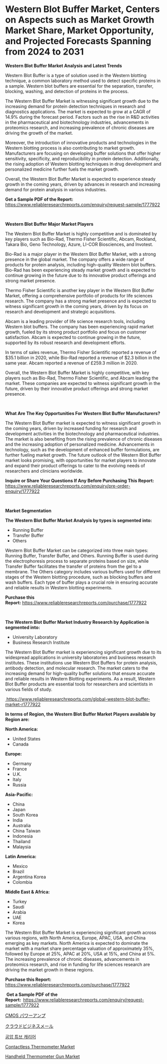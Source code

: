 <p><h1>Western Blot Buffer Market, Centers on Aspects such as Market Growth Market Share, Market Opportunity, and Projected Forecasts Spanning from 2024 to 2031</h1></p><p><strong>Western Blot Buffer Market Analysis and Latest Trends</strong></p>
<p><p>Western Blot Buffer is a type of solution used in the Western blotting technique, a common laboratory method used to detect specific proteins in a sample. Western blot buffers are essential for the separation, transfer, blocking, washing, and detection of proteins in the process.</p><p>The Western Blot Buffer Market is witnessing significant growth due to the increasing demand for protein detection techniques in research and diagnostics applications. The market is expected to grow at a CAGR of 14.9% during the forecast period. Factors such as the rise in R&D activities in the pharmaceutical and biotechnology industries, advancements in proteomics research, and increasing prevalence of chronic diseases are driving the growth of the market.</p><p>Moreover, the introduction of innovative products and technologies in the Western blotting process is also contributing to market growth. Manufacturers are focusing on developing buffer solutions that offer higher sensitivity, specificity, and reproducibility in protein detection. Additionally, the rising adoption of Western blotting techniques in drug development and personalized medicine further fuels the market growth.</p><p>Overall, the Western Blot Buffer Market is expected to experience steady growth in the coming years, driven by advances in research and increasing demand for protein analysis in various industries.</p></p>
<p><strong>Get a Sample PDF of the Report:&nbsp;</strong> <a href="https://www.reliableresearchreports.com/enquiry/request-sample/1777922">https://www.reliableresearchreports.com/enquiry/request-sample/1777922</a></p>
<p>&nbsp;</p>
<p><strong>Western Blot Buffer Major Market Players</strong></p>
<p><p>The Western Blot Buffer Market is highly competitive and is dominated by key players such as Bio-Rad, Thermo Fisher Scientific, Abcam, Rockland, Takara Bio, Geno Technology, Azure, LI-COR Biosciences, and Invotest.</p><p>Bio-Rad is a major player in the Western Blot Buffer Market, with a strong presence in the global market. The company offers a wide range of products for protein analysis, including high-quality Western blot buffers. Bio-Rad has been experiencing steady market growth and is expected to continue growing in the future due to its innovative product offerings and strong market presence.</p><p>Thermo Fisher Scientific is another key player in the Western Blot Buffer Market, offering a comprehensive portfolio of products for life sciences research. The company has a strong market presence and is expected to witness significant growth in the coming years, driven by its focus on research and development and strategic acquisitions.</p><p>Abcam is a leading provider of life science research tools, including Western blot buffers. The company has been experiencing rapid market growth, fueled by its strong product portfolio and focus on customer satisfaction. Abcam is expected to continue growing in the future, supported by its robust research and development efforts.</p><p>In terms of sales revenue, Thermo Fisher Scientific reported a revenue of $35.1 billion in 2020, while Bio-Rad reported a revenue of $2.3 billion in the same year. Abcam reported a revenue of £259.3 million in 2020.</p><p>Overall, the Western Blot Buffer Market is highly competitive, with key players such as Bio-Rad, Thermo Fisher Scientific, and Abcam leading the market. These companies are expected to witness significant growth in the future, driven by their innovative product offerings and strong market presence.</p></p>
<p>&nbsp;</p>
<p><strong>What Are The Key Opportunities For Western Blot Buffer Manufacturers?</strong></p>
<p><p>The Western Blot Buffer market is expected to witness significant growth in the coming years, driven by increased funding for research and development activities in the biotechnology and pharmaceutical industries. The market is also benefiting from the rising prevalence of chronic diseases and the increasing adoption of personalized medicine. Advancements in technology, such as the development of enhanced buffer formulations, are further fueling market growth. The future outlook of the Western Blot Buffer market looks promising, with opportunities for market players to innovate and expand their product offerings to cater to the evolving needs of researchers and clinicians worldwide.</p></p>
<p><strong>Inquire or Share Your Questions If Any Before Purchasing This Report:</strong> <a href="https://www.reliableresearchreports.com/enquiry/pre-order-enquiry/1777922">https://www.reliableresearchreports.com/enquiry/pre-order-enquiry/1777922</a></p>
<p>&nbsp;</p>
<p><strong>Market Segmentation</strong></p>
<p><strong>The Western Blot Buffer Market Analysis by types is segmented into:</strong></p>
<p><ul><li>Running Buffer</li><li>Transfer Buffer</li><li>Others</li></ul></p>
<p><p>Western Blot Buffer Market can be categorized into three main types: Running Buffer, Transfer Buffer, and Others. Running Buffer is used during the electrophoresis process to separate proteins based on size, while Transfer Buffer facilitates the transfer of proteins from the gel to a membrane. The Others category includes various buffers used for different stages of the Western blotting procedure, such as blocking buffers and wash buffers. Each type of buffer plays a crucial role in ensuring accurate and reliable results in Western blotting experiments.</p></p>
<p><strong>Purchase this Report:&nbsp;</strong><a href="https://www.reliableresearchreports.com/purchase/1777922">https://www.reliableresearchreports.com/purchase/1777922</a></p>
<p>&nbsp;</p>
<p><strong>The Western Blot Buffer Market Industry Research by Application is segmented into:</strong></p>
<p><ul><li>University Laboratory</li><li>Business Research Institute</li></ul></p>
<p><p>The Western Blot Buffer market is experiencing significant growth due to its widespread applications in university laboratories and business research institutes. These institutions use Western Blot Buffers for protein analysis, antibody detection, and molecular research. The market caters to the increasing demand for high-quality buffer solutions that ensure accurate and reliable results in Western Blotting experiments. As a result, Western Blot Buffer products are essential tools for researchers and scientists in various fields of study.</p></p>
<p><a href="https://www.reliableresearchreports.com/global-western-blot-buffer-market-r1777922">&nbsp;https://www.reliableresearchreports.com/global-western-blot-buffer-market-r1777922</a></p>
<p><strong>In terms of Region, the Western Blot Buffer Market Players available by Region are:</strong></p>
<p>
    <p> <strong> North America: </strong>
        <ul>
            <li>United States</li>
            <li>Canada</li>
        </ul>
        </p> 
    <p> <strong> Europe: </strong>
        <ul>
            <li>Germany</li>
            <li>France</li>
            <li>U.K.</li>
            <li>Italy</li>
            <li>Russia</li>
        </ul>
        </p> 
    <p> <strong> Asia-Pacific: </strong>
        <ul>
            <li>China</li>
            <li>Japan</li>
            <li>South Korea</li>
            <li>India</li>
            <li>Australia</li>
            <li>China Taiwan</li>
            <li>Indonesia</li>
            <li>Thailand</li>
            <li>Malaysia</li>
        </ul>
        </p> 
    <p> <strong> Latin America: </strong>
        <ul>
            <li>Mexico</li>
            <li>Brazil</li>
            <li>Argentina Korea</li>
            <li>Colombia</li>
        </ul>
        </p> 
    <p> <strong> Middle East & Africa: </strong>
        <ul>
            <li>Turkey</li>
            <li>Saudi</li>
            <li>Arabia</li>
            <li>UAE</li>
            <li>Korea</li>
        </ul>
    </p>
    </p>
<p><p>The Western Blot Buffer Market is experiencing significant growth across various regions, with North America, Europe, APAC, USA, and China emerging as key markets. North America is expected to dominate the market with a market share percentage valuation of approximately 35%, followed by Europe at 25%, APAC at 20%, USA at 15%, and China at 5%. The increasing prevalence of chronic diseases, advancements in proteomics research, and rise in funding for life sciences research are driving the market growth in these regions.</p></p>
<p><strong>Purchase this Report: </strong><a href="https://www.reliableresearchreports.com/purchase/1777922">https://www.reliableresearchreports.com/purchase/1777922</a></p>
<p>&nbsp;<strong>Get a Sample PDF of the Report:&nbsp;&nbsp;</strong><a href="https://www.reliableresearchreports.com/enquiry/request-sample/1777922">https://www.reliableresearchreports.com/enquiry/request-sample/1777922</a></p>
<p><strong></strong></p>
<p><p><a href="https://github.com/bevdtkn4419963/Market-Research-Report-List-2/blob/main/754738449140.md">CMOS パワーアンプ</a></p><p><a href="https://github.com/lababdou/Market-Research-Report-List-3/blob/main/672736749139.md">クラウドビジネスメール</a></p><p><a href="https://github.com/FelipeGrrady654556/Market-Research-Report-List-1/blob/main/666719543786.md">공압 튜브 캐리어</a></p><p><a href="https://github.com/kathiaseamanalvaradovlprc2h/Market-Research-Report-List-2/blob/main/contactless-thermometer-market.md">Contactless Thermometer Market</a></p><p><a href="https://github.com/wusalecollins540tpqoz/Market-Research-Report-List-2/blob/main/handheld-thermometer-gun-market.md">Handheld Thermometer Gun Market</a></p></p>